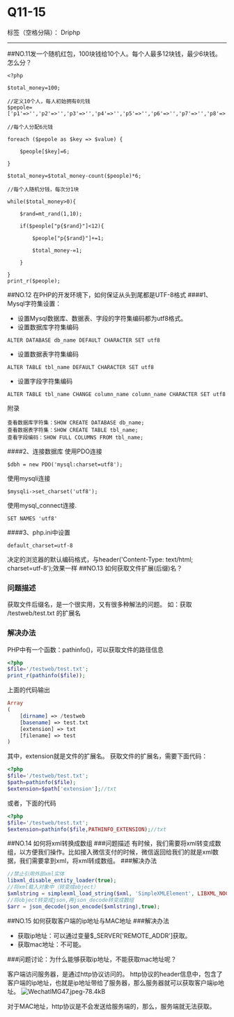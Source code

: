 ﻿# Q11-15

标签（空格分隔）： Driphp

---

##NO.11发一个随机红包，100块钱给10个人。每个人最多12块钱，最少6块钱。怎么分？
```
<?php

$total_money=100;

//定义10个人，每人初始拥有0元钱
$pepole=['p1'=>'','p2'=>'','p3'=>'','p4'=>'','p5'=>'','p6'=>'','p7'=>'','p8'=>'','p9'=>'','p10'=>''];

//每个人分配6元钱

foreach ($pepole as $key => $value) {

    $people[$key]=6;

}

$total_money=$total_money-count($people)*6;

//每个人随机分钱，每次分1块

while($total_money>0){

    $rand=mt_rand(1,10);

    if($people["p{$rand}"]<12){

        $people["p{$rand}"]+=1;

        $total_money-=1;

    }

}
print_r($people);
```
##NO.12 在PHP的开发环境下，如何保证从头到尾都是UTF-8格式
####1、Mysql字符集设置：

- 设置Mysql数据库、数据表、字段的字符集编码都为utf8格式。
- 设置数据库字符集编码
```
ALTER DATABASE db_name DEFAULT CHARACTER SET utf8
```
- 设置数据表字符集编码
```
ALTER TABLE tbl_name DEFAULT CHARACTER SET utf8
```
- 设置字段字符集编码
```
ALTER TABLE tbl_name CHANGE column_name column_name CHARACTER SET utf8
```
附录
```
查看数据库字符集：SHOW CREATE DATABASE db_name;   
查看数据表字符集：SHOW CREATE TABLE tbl_name;   
查看字段编码：SHOW FULL COLUMNS FROM tbl_name; 
```
####2、连接数据库
使用PDO连接
```
$dbh = new PDO('mysql:charset=utf8');
```

使用mysqli连接
```
$mysqli->set_charset('utf8');  
```
使用mysql_connect连接.
```
SET NAMES 'utf8'
```
####3、php.ini中设置 

```
default_charset=utf-8
```
决定的浏览器的默认编码格式，与header('Content-Type: text/html; charset=utf-8');效果一样
##NO.13 如何获取文件扩展(后缀)名？
### 问题描述
获取文件后缀名，是一个很实用，又有很多种解法的问题。
如：获取 /testweb/test.txt 的扩展名
### 解决办法
PHP中有一个函数：pathinfo()，可以获取文件的路径信息
```php
<?php
$file='/testweb/test.txt';
print_r(pathinfo($file));
```
上面的代码输出
```php
Array
(
    [dirname] => /testweb
    [basename] => test.txt
    [extension] => txt
    [filename] => test
)
```
其中，extension就是文件的扩展名。
获取文件的扩展名，需要下面代码：
```php
<?php
$file='/testweb/test.txt';
$path=pathinfo($file);
$extension=$path['extension'];//txt
```
或者，下面的代码
```php
<?php
$file='/testweb/test.txt';
$extension=pathinfo($file,PATHINFO_EXTENSION);//txt
```
##NO.14 如何将xml转换成数组
###问题描述
有时候，我们需要将xml转变成数组，以方便我们操作。比如接入微信支付的时候，微信返回给我们的就是xml数据，我们需要拿到xml，将xml转成数组。
###解决办法
```php
//禁止引用外部xml实体 
libxml_disable_entity_loader(true); 
//将xml载入对象中（转变成object）
$xmlstring = simplexml_load_string($xml, 'SimpleXMLElement', LIBXML_NOCDATA); 
//将object转变成json,再json_decode转变成数组
$arr = json_decode(json_encode($xmlstring),true); 
```
##NO.15 如何获取客户端的ip地址与MAC地址
###解决办法
 - 获取ip地址：可以通过变量$_SERVER['REMOTE_ADDR']获取。
 - 获取mac地址：不可能。

###问题讨论：为什么能够获取ip地址，不能获取mac地址呢？

客户端访问服务器，是通过http协议访问的。
http协议的header信息中，包含了客户端的ip地址，也就是ip地址带给了服务器，那么服务器就可以获取客户端ip地址。
![WechatIMG47.jpeg-78.4kB][1]

对于MAC地址，http协议是不会发送给服务端的，那么，服务端就无法获取。

 
  [1]: http://static.zybuluo.com/ericliu001/a4xb3xao973plbx05pczr0wz/WechatIMG47.jpeg


